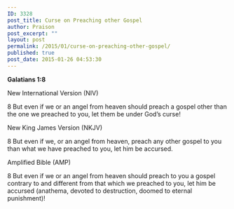 ```yaml
---
ID: 3328
post_title: Curse on Preaching other Gospel
author: Praison
post_excerpt: ""
layout: post
permalink: /2015/01/curse-on-preaching-other-gospel/
published: true
post_date: 2015-01-26 04:53:30
---
```

<strong>Galatians 1:8</strong>

New International Version (NIV)

8 But even if we or an angel from heaven should preach a gospel other than the one we preached to you, let them be under God’s curse!

New King James Version (NKJV)

8 But even if we, or an angel from heaven, preach any other gospel to you than what we have preached to you, let him be accursed.

Amplified Bible (AMP)

8 But even if we or an angel from heaven should preach to you a gospel contrary to and different from that which we preached to you, let him be accursed (anathema, devoted to destruction, doomed to eternal punishment)!